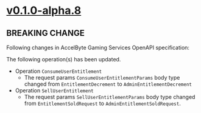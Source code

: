 # [v0.1.0-alpha.8]

## BREAKING CHANGE

Following changes in AccelByte Gaming Services OpenAPI specification:


The following operation(s) has been updated.

- Operation `ConsumeUserEntitlement`
    - The request params `ConsumeUserEntitlementParams` body type changed from `EntitlementDecrement`
      to `AdminEntitlementDecrement`
- Operation `SellUserEntitlement`
    - The request params `SellUserEntitlementParams` body type changed from `EntitlementSoldRequest`
      to `AdminEntitlementSoldRequest`.

[v0.1.0-alpha.8]: https://github.com/AccelByte/accelbyte-go-modular-sdk/compare/platform-sdk/v0.1.0-alpha.7..platform-sdk/v0.1.0-alpha.8